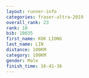 ```yaml
---
layout: runner-info 
categories: fraser-ultra-2019 
overall_rank: 23
rank: 18
bib: 10035
first_name: KOK LIONG
last_name: LIN
distance: 100KM
category: 100KM
gender: Male
finish_time: 16-41-36
---
```

